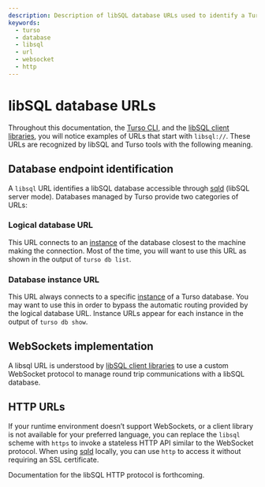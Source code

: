 ```yaml
---
description: Description of libSQL database URLs used to identify a Turso database and the network protocol.
keywords:
  - turso
  - database
  - libsql
  - url
  - websocket
  - http
---
```


# libSQL database URLs

Throughout this documentation, the [Turso CLI], and the [libSQL client
libraries], you will notice examples of URLs that start with `libsql://`. These
URLs are recognized by libSQL and Turso tools with the following meaning.

## Database endpoint identification

A `libsql` URL identifies a libSQL database accessible through [sqld] (libSQL
server mode). Databases managed by Turso provide two categories of URLs:

### Logical database URL

This URL connects to an [instance] of the database closest to the machine making
the connection. Most of the time, you will want to use this URL as shown in the
output of `turso db list`.

### Database instance URL

This URL always connects to a specific [instance] of a Turso database. You may
want to use this in order to bypass the automatic routing provided by the
logical database URL. Instance URLs appear for each instance in the output of
`turso db show`.

## WebSockets implementation

A libsql URL is understood by [libSQL client libraries] to use a custom
WebSocket protocol to manage round trip communications with a libSQL database.

## HTTP URLs

If your runtime environment doesn’t support WebSockets, or a client library is
not available for your preferred language, you can replace the `libsql` scheme
with `https` to invoke a stateless HTTP API similar to the WebSocket protocol.
When using [sqld] locally, you can use `http` to access it without requiring an
SSL certificate.

Documentation for the libSQL HTTP protocol is forthcoming.


[Turso CLI]: /reference/turso-cli
[libSQL client libraries]: /reference/client-access/
[sqld]: https://github.com/libsql/sqld/
[instance]: /concepts#instance
